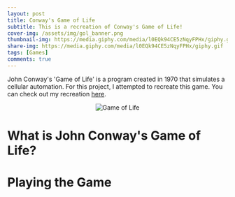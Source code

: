 ```yaml
---
layout: post
title: Conway's Game of Life
subtitle: This is a recreation of Conway's Game of Life!
cover-img: /assets/img/gol_banner.png
thumbnail-img: https://media.giphy.com/media/l0EQk94CE5zNqyFPHx/giphy.gif
share-img: https://media.giphy.com/media/l0EQk94CE5zNqyFPHx/giphy.gif
tags: [Games]
comments: true
---
```


John Conway's 'Game of Life' is a program created in 1970 that simulates a cellular automation. For this project, I attempted to recreate this game. You can check out my recreation [here](https://github.com/brucebra000/cspt12-Build-Week-1).

<p align="center">
  <img src="https://media.giphy.com/media/l0EQk94CE5zNqyFPHx/giphy.gif" alt="Game of Life"/>
</p>

# What is John Conway's Game of Life?

# Playing the Game
